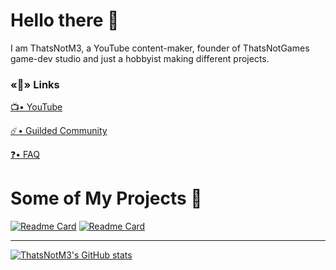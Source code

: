 # Hello there 👋
I am ThatsNotM3, a YouTube content-maker, founder of ThatsNotGames game-dev studio and just a hobbyist making different projects.

### «🔗» Links
[📺• YouTube](https://www.youtube.com/channel/UCzuBqyEf5daO-Rn41n-l1rg) 

[☄️• Guilded Community](https://www.guilded.gg/thatsnotm3)

[❓• FAQ](https://www.guilded.gg/thatsnotm3/groups/l3GqbrKd/channels/eb24189d-2532-44cf-a7b8-eb6efe669e71/docs)

# Some of My Projects 📖
[![Readme Card](https://github-readme-stats.vercel.app/api/pin/?username=thatsnotm3&repo=siteinunity)](https://github.com/ThatsNotM3/SiteInUnity)
[![Readme Card](https://github-readme-stats.vercel.app/api/pin/?username=thatsnotm3&repo=helpfulcommands)](https://github.com/ThatsNotM3/HelpfulCommands)

***

[![ThatsNotM3's GitHub stats](https://github-readme-stats.vercel.app/api?username=thatsnotm3&theme=tokyonight&show_icons=true)](https://github.com/ThatsNotM3)
